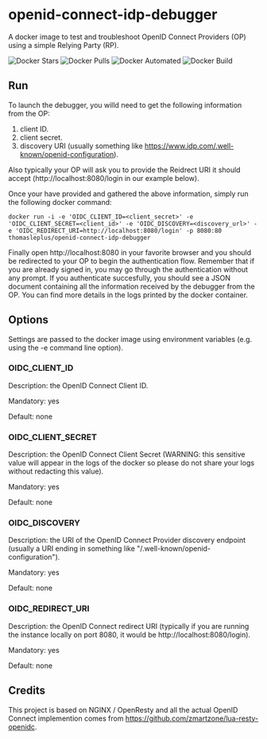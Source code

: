 # openid-connect-idp-debugger
A docker image to test and troubleshoot OpenID Connect Providers (OP) using a simple Relying Party (RP).

![Docker Stars](https://img.shields.io/docker/stars/thomasleplus/openid-connect-provider-debugger.svg)
![Docker Pulls](https://img.shields.io/docker/pulls/thomasleplus/openid-connect-provider-debugger.svg)
![Docker Automated](https://img.shields.io/docker/automated/thomasleplus/openid-connect-provider-debugger.svg)
![Docker Build](https://img.shields.io/docker/build/thomasleplus/openid-connect-provider-debugger.svg)

## Run

To launch the debugger, you willd need to get the following information from the OP:

1. client ID.
1. client secret.
1. discovery URI (usually something like https://www.idp.com/.well-known/openid-configuration).

Also typically your OP will ask you to provide the Reidrect URI it should accept (http://localhost:8080/login in our example below).

Once your have provided and gathered the above information, simply run the following docker command:

```
docker run -i -e 'OIDC_CLIENT_ID=<client_secret>' -e 'OIDC_CLIENT_SECRET=<client_id>' -e 'OIDC_DISCOVERY=<discovery_url>' -e 'OIDC_REDIRECT_URI=http://localhost:8080/login' -p 8080:80 thomasleplus/openid-connect-idp-debugger
```

Finally open http://localhost:8080 in your favorite browser and you should be redirected to your OP to begin the authentication flow. Remember that if you are already signed in, you may go through the authentication without any prompt. If you authenticate succesfully, you should see a JSON document containing all the information received by the debugger from the OP. You can find more details in the logs printed by the docker container.

## Options

Settings are passed to the docker image using environment variables (e.g. using the -e command line option).

### OIDC_CLIENT_ID

Description: the OpenID Connect Client ID.

Mandatory: yes

Default: none

### OIDC_CLIENT_SECRET

Description: the OpenID Connect Client Secret (WARNING: this sensitive value will appear in the logs of the docker so please do not share your logs without redacting this value).

Mandatory: yes

Default: none

### OIDC_DISCOVERY

Description: the URI of the OpenID Connect Provider discovery endpoint (usually a URI ending in something like "/.well-known/openid-configuration").

Mandatory: yes

Default: none

### OIDC_REDIRECT_URI

Description: the OpenID Connect redirect URI (typically if you are running the instance locally on port 8080, it would be http://localhost:8080/login).

Mandatory: yes

Default: none

## Credits

This project is based on NGINX / OpenResty and all the actual OpenID Connect implemention comes from https://github.com/zmartzone/lua-resty-openidc.
